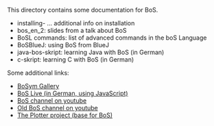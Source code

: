 This directory contains some documentation for BoS. 
* installing- ... additional info on installation 
* bos_en_2: slides from a talk about BoS
* BoSL commands: list of advanced commands in the boS Language
* BoSBlueJ: using BoS from BlueJ
* java-bos-skript: learning Java with BoS (in German)
* c-skript: learning C with BoS (in German)

Some additional links:
* [BoSym Gallery](https://hosting.iem.thm.de/user/euler/gallery2/index.php?inhalt=home "some screenshots from BoS projects")
* [BoS Live (in German, using JavaScript)](https://hosting.iem.thm.de/user/euler/gallery2/index.php?inhalt=live "first live version")
* [ BoS channel on youtube](https://www.youtube.com/channel/UCzCCpJgSjXkTXP3rHSvkEGA/ "some videos")
* [Old BoS channel on youtube](https://www.youtube.com/channel/UCElCYEug97vk-LvFMI6k3ow/videos "some videos")
* [The Plotter project (base for BoS)](https://hosting.iem.thm.de/user/euler/plotter/index.php "plotter docu")

